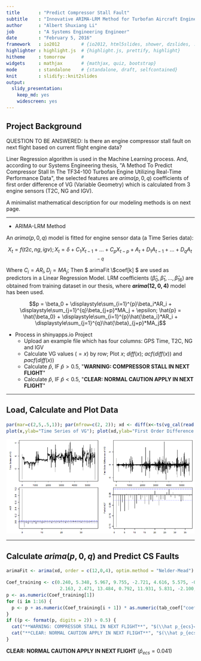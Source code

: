 ```yaml
---
title       : "Predict Compressor Stall Fault"
subtitle    : "Innovative ARIMA-LRM Method for Turbofan Aircraft Engines"
author      : "Albert Shuxiang Li"
job         : "A Systems Engineering Engineer"
date        : "February 5, 2016"
framework   : io2012        # {io2012, html5slides, shower, dzslides, ...}
highlighter : highlight.js  # {highlight.js, prettify, highlight}
hitheme     : tomorrow      # 
widgets     : mathjax       # {mathjax, quiz, bootstrap}
mode        : standalone    # {standalone, draft, selfcontained}
knit        : slidify::knit2slides
output:
  slidy_presentation: 
    keep_md: yes
    widescreen: yes
---
```


## Project Background

QUESTION TO BE ANSWERED: Is there an engine compressor stall fault on next flight based on current flight engine data?

Liner Regression algorithm is used in the Machine Learning process. And, according to our Systems Engineering thesis, "A Method To Predict Compressor Stall In The TF34-100 Turbofan Engine Utilizing Real-Time Performance Data", the selected features are $arima(p, 0, q)$ coefficients of first order difference of VG (Variable Geometry) which is calculated from 3 engine sensors (T2C, NG and IGV). 

A minimalist mathematical description for our modeling methods is on next page.

---

- ARIMA-LRM Method

An $arima(p,0,q)$ model is fitted for engine sensor data (a Time Series data):

$$X_t = f(t2c, ng, igv); X_t = \delta + C_1X_{t-1} + ... + C_pX_{t-p} + A_t + D_1A_{t-1} + ... + D_qA_{t-q}$$

Where $C_i=AR_i, D_j=MA_j$; Then $ arimaFit \\$coef[k] $ are used as predictors in a Linear Regression Model. LRM coefficients ($\hat{\beta}_0, \hat{\beta}_1, ..., \hat{\beta}_{16}$) are obtained from training dataset in our thesis, where **$arima(12, 0, 4)$** model has been used.

$$p = \beta_0 + \displaystyle\sum_{i=1}^{p}\beta_i*AR_i + \displaystyle\sum_{j=1}^{q}\beta_{j+p}*MA_j + \epsilon; \hat{p} = \hat{\beta_0} + \displaystyle\sum_{i=1}^{p}\hat{\beta_i}*AR_i + \displaystyle\sum_{j=1}^{q}\hat{\beta}_{j+p}*MA_j$$

- Process in shinyapps.io Project
  + Upload an example file which has four columns: GPS Time, T2C, NG and IGV
  + Calculate VG values ($=x$) by row; Plot $x$; $diff(x)$; $acf(diff(x))$ and $pacf(diff(x))$
  + Calculate $\hat{p}$, IF $\hat{p} > 0.5$, "**WARNING: COMPRESSOR STALL IN NEXT FLIGHT**"
  + Calculate $\hat{p}$, IF $\hat{p} < 0.5$, "**CLEAR: NORMAL CAUTION APPLY IN NEXT FLIGHT**"

--- 

## Load, Calculate and Plot Data


```r
par(mar=c(2,5,.5,1)); par(mfrow=c(2, 2)); xd <- diff(x<-ts(vg_cal(read.csv("data\\example.csv"))))
plot(x,ylab="Time Series of VG"); plot(xd,ylab="First Order Difference of VG"); acf(xd); pacf(xd)
```

![plot of chunk 4figures](assets/fig/4figures-1.png)

--- 

## Calculate $arima(p,0,q)$ and Predict CS Faults

```r
arimaFit <- arima(xd, order = c(12,0,4), optim.method = "Nelder-Mead")
```



```r
Coef_training <- c(0.240, 5.348, 5.967, 9.755, -2.721, 4.616, 5.575, -0.447, 
                    2.163, 2.471, 13.484, 0.792, 11.931, 5.831, -2.100, 4.201, -5.785)
p <- as.numeric(Coef_training[1])
for (i in 1:16) {
  p <- p + as.numeric(Coef_training[i + 1]) * as.numeric(tab_coef["coef_calculated", i])
}
if ((p <- format(p, digits = 2)) > 0.5) {
  cat("**WARNING: COMPRESSOR STALL IN NEXT FLIGHT**", "$(\\hat p_{ecs}=", p, ")$")} else {
  cat("**CLEAR: NORMAL CAUTION APPLY IN NEXT FLIGHT**", "$(\\hat p_{ecs}=", p, ")$")
}
```

**CLEAR: NORMAL CAUTION APPLY IN NEXT FLIGHT** $(\hat p_{ecs}= 0.041 )$

